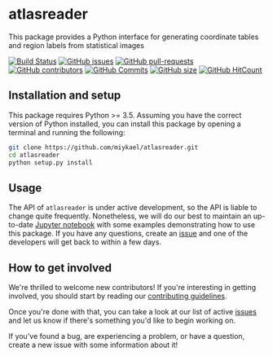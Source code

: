 # atlasreader

This package provides a Python interface for generating coordinate tables and region labels from statistical images

[![Build Status](https://travis-ci.org/miykael/atlasreader.svg?branch=master)](https://travis-ci.org/miykael/atlasreader)
[![GitHub issues](https://img.shields.io/github/issues/miykael/atlasreader.svg)](https://github.com/miykael/atlasreader/issues/)
[![GitHub pull-requests](https://img.shields.io/github/issues-pr/miykael/atlasreader.svg)](https://github.com/miykael/atlasreader/pulls/)
[![GitHub contributors](https://img.shields.io/github/contributors/miykael/atlasreader.svg)](https://GitHub.com/miykael/atlasreader/graphs/contributors/)
[![GitHub Commits](https://github-basic-badges.herokuapp.com/commits/miykael/atlasreader.svg)](https://github.com/miykael/atlasreader/commits/master)
[![GitHub size](https://github-size-badge.herokuapp.com/miykael/atlasreader.svg)](https://github.com/miykael/atlasreader/archive/master.zip)
[![GitHub HitCount](http://hits.dwyl.io/miykael/atlasreader.svg)](http://hits.dwyl.io/miykael/atlasreader)


## Installation and setup

This package requires Python >= 3.5.
Assuming you have the correct version of Python installed, you can install this package by opening a terminal and running the following:

```bash
git clone https://github.com/miykael/atlasreader.git
cd atlasreader
python setup.py install
```

## Usage

The API of `atlasreader` is under active development, so the API is liable to change quite frequently.
Nonetheless, we will do our best to maintain an up-to-date [Jupyter notebook](notebooks/atlasreader.ipynb) with some examples demonstrating how to use this package.
If you have any questions, create an [issue](https://github.com/miykael/atlasreader/issues) and one of the developers will get back to within a few days.

## How to get involved

We're thrilled to welcome new contributors!
If you're interesting in getting involved, you should start by reading our [contributing guidelines](CONTRIBUTING.md).

Once you're done with that, you can take a look at our list of active [issues](https://github.com/rmarkello/pyls/issues) and let us know if there's something you'd like to begin working on.

If you've found a bug, are experiencing a problem, or have a question, create a new issue with some information about it!
